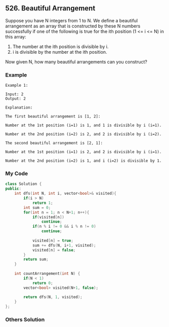 ## 526. Beautiful Arrangement

Suppose you have N integers from 1 to N. We define a beautiful arrangement as an array that is constructed by these N numbers successfully if one of the following is true for the ith position (1 <= i <= N) in this array:

1. The number at the ith position is divisible by i.
2. i is divisible by the number at the ith position.
 

Now given N, how many beautiful arrangements can you construct?


### Example
```
Example 1:

Input: 2
Output: 2

Explanation: 

The first beautiful arrangement is [1, 2]:

Number at the 1st position (i=1) is 1, and 1 is divisible by i (i=1).

Number at the 2nd position (i=2) is 2, and 2 is divisible by i (i=2).

The second beautiful arrangement is [2, 1]:

Number at the 1st position (i=1) is 2, and 2 is divisible by i (i=1).

Number at the 2nd position (i=2) is 1, and i (i=2) is divisible by 1.
```


### My Code
```c++
class Solution {
public:
    int dfs(int N, int i, vector<bool>& visited){
        if(i > N)
            return 1;
        int sum = 0;
        for(int n = 1; n < N+1; n++){
            if(visited[n])
                continue;
            if(n % i != 0 && i % n != 0)
                continue;
            
            visited[n] = true;
            sum += dfs(N, i+1, visited);
            visited[n] = false;
        }
        return sum;
    }
    
    int countArrangement(int N) {
        if(N < 1)
            return 0;
        vector<bool> visited(N+1, false);
        
        return dfs(N, 1, visited);
    }
};
```


### Others Solution
```c++
```

